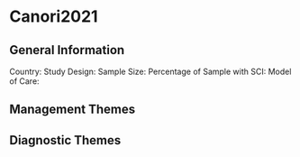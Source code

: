 # Canori2021

## General Information
Country: 
Study Design: 
Sample Size: 
Percentage of Sample with SCI:
Model of Care: 

## Management Themes


## Diagnostic Themes
